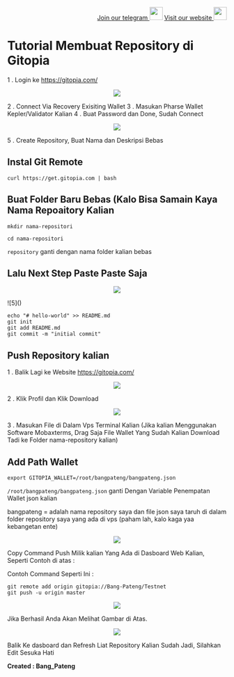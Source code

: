 <p style="font-size:14px" align="right">
<a href="https://t.me/bangpateng_group" target="_blank">Join our telegram <img src="https://user-images.githubusercontent.com/50621007/183283867-56b4d69f-bc6e-4939-b00a-72aa019d1aea.png" width="30"/></a>
<a href="https://bangpateng.com/" target="_blank">Visit our website <img src="https://user-images.githubusercontent.com/38981255/184068977-2d456b1a-9b50-4b75-a0a7-4909a7c78991.png" width="30"/></a>
</p>

# Tutorial Membuat Repository di Gitopia

1 . Login ke https://gitopia.com/

<p align="center">
  <img height="auto" height="auto" src="https://user-images.githubusercontent.com/38981255/201937434-8cb51337-b53b-435a-a168-fe6de4dcfdcd.JPG">
</p>

2 . Connect Via Recovery Exisiting Wallet
3 . Masukan Pharse Wallet Kepler/Validator Kalian
4 . Buat Password dan Done, Sudah Connect

<p align="center">
  <img height="auto" height="auto" src="https://user-images.githubusercontent.com/38981255/201937686-68dd3dca-db89-413e-aeae-a9f2f9bbd018.jpg">
</p>

5 . Create Repository, Buat Nama dan Deskripsi Bebas

## Instal Git Remote
```
curl https://get.gitopia.com | bash
```
## Buat Folder Baru Bebas (Kalo Bisa Samain Kaya Nama Repoaitory Kalian
```
mkdir nama-repositori
```
```
cd nama-repositori
```
`repository` ganti dengan nama folder kalian bebas

## Lalu Next Step Paste Paste Saja

<p align="center">
  <img height="auto" height="auto" src="https://user-images.githubusercontent.com/38981255/201942175-c6952a60-9f01-4319-8908-253d2e355fe4.jpg">
</p>
![5]()

```
echo "# hello-world" >> README.md
git init
git add README.md
git commit -m "initial commit"
```
## Push Repository kalian

1 . Balik Lagi ke Website https://gitopia.com/

<p align="center">
  <img height="auto" height="auto" src="https://user-images.githubusercontent.com/38981255/201938703-06a4dedf-919d-40ab-a388-c1d452ebedb0.JPG">
</p>

2 . Klik Profil dan Klik Download

<p align="center">
  <img height="auto" height="auto" src="https://user-images.githubusercontent.com/38981255/201938897-6b6b970d-e9dd-449e-b873-e19e72e04b14.jpg">
</p>

3 . Masukan File di Dalam Vps Terminal Kalian (Jika kalian Menggunakan Software Mobaxterms, Drag Saja File Wallet Yang Sudah Kalian Download Tadi ke Folder nama-repository kalian)

## Add Path Wallet
```
export GITOPIA_WALLET=/root/bangpateng/bangpateng.json
```
`/root/bangpateng/bangpateng.json` ganti Dengan Variable Penempatan Wallet json kalian

bangpateng = adalah nama repository saya dan file json saya taruh di dalam folder repository saya yang ada di vps (paham lah, kalo kaga yaa kebangetan ente)

<p align="center">
  <img height="auto" height="auto" src="https://user-images.githubusercontent.com/38981255/201940398-7bae505c-102e-4dfd-8e59-1e94b3395b9f.JPG">
</p>

Copy Command Push Milik kalian Yang Ada di Dasboard Web Kalian, Seperti Contoh di atas : 

Contoh Command Seperti Ini : 

```
git remote add origin gitopia://Bang-Pateng/Testnet
git push -u origin master
```

<p align="center">
  <img height="auto" height="auto" src="https://user-images.githubusercontent.com/38981255/201939228-aec98a31-9cd3-42e5-8715-8e70ffad05ed.JPG">
</p>

Jika Berhasil Anda Akan Melihat Gambar di Atas.

<p align="center">
  <img height="auto" height="auto" src="https://user-images.githubusercontent.com/38981255/201940941-52400c4a-6da1-4dbb-ab7e-f8301a352a94.jpg">
</p>

Balik Ke dasboard dan Refresh Liat Repository Kalian Sudah Jadi, Silahkan Edit Sesuka Hati

**Created : Bang_Pateng**
